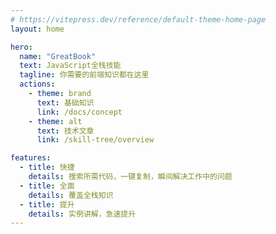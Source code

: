 ```yaml
---
# https://vitepress.dev/reference/default-theme-home-page
layout: home

hero:
  name: "GreatBook"
  text: JavaScript全栈技能
  tagline: 你需要的前端知识都在这里
  actions:
    - theme: brand
      text: 基础知识
      link: /docs/concept
    - theme: alt
      text: 技术文章
      link: /skill-tree/overview

features:
  - title: 快捷
    details: 搜索所需代码，一键复制，瞬间解决工作中的问题
  - title: 全面
    details: 覆盖全栈知识
  - title: 提升
    details: 实例讲解，急速提升
---
```


